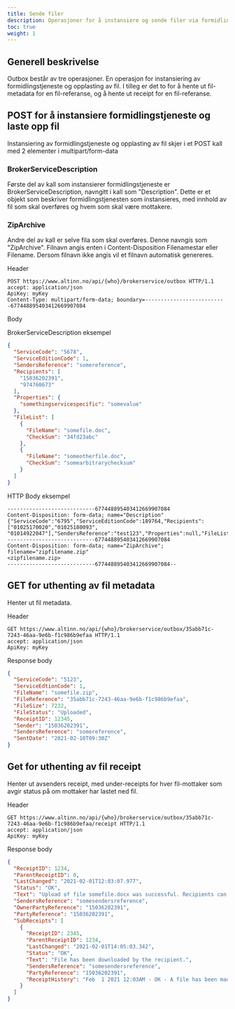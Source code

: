 ```yaml
---
title: Sende filer
description: Operasjoner for å instansiere og sende filer via formidlingstjeneste, i tillegg til å sjekke status på filer
toc: true
weight: 1
---
```


## Generell beskrivelse
Outbox består av tre operasjoner. 
En operasjon for instansiering av formidlingstjeneste og opplasting av fil.
I tilleg er det to for å hente ut fil-metadata for en fil-referanse, og å hente ut receipt for en fil-referanse.

## POST for å instansiere formidlingstjeneste og laste opp fil
Instansiering av formidlingstjeneste og opplasting av fil skjer i et POST kall med 2 elementer i multipart/form-data

### BrokerServiceDescription
Første del av kall som instansierer formidlingstjeneste er BrokerServiceDescription, navngitt i kall som "Description". 
Dette er et objekt som beskriver formidlingstjenesten som instansieres, med innhold av fil som skal overføres og hvem som skal være mottakere.

### ZipArchive
Andre del av kall er selve fila som skal overføres. Denne navngis som "ZipArchive". Filnavn angis enten i Content-Disposition Filenamestar eller Filename.
Dersom filnavn ikke angis vil et filnavn automatisk genereres.

Header
```HTTP
POST https://www.altinn.no/api/{who}/brokerservice/outbox HTTP/1.1 
accept: application/json
ApiKey: myKey
Content-Type: multipart/form-data; boundary=--------------------------677448895403412669907084
```

Body

BrokerServiceDescription eksempel

```JSON
{
  "ServiceCode": "5678",
  "ServiceEditionCode": 1,
  "SendersReference": "somereference",
  "Recipients": [
    "15036202391",
    "974760673"
  ],
  "Properties": {
    "somethingservicespecific": "somevalue"
  },
  "FileList": [
    {
      "FileName": "somefile.doc",
      "CheckSum": "34fd23abc"
    },
    {
      "FileName": "someotherfile.doc",
      "CheckSum": "somearbitrarychecksum"
    }
  ]
}
```

HTTP Body eksempel
```HTTP
----------------------------677448895403412669907084
Content-Disposition: form-data; name="Description"
{"ServiceCode":"6795","ServiceEditionCode":189764,"Recipients":["01025170020","01025180093", "01014922047"],"SendersReference":"test123","Properties":null,"FileList":null}
----------------------------677448895403412669907084
Content-Disposition: form-data; name="ZipArchive"; filename="zipfilename.zip"
<zipfilename.zip>
----------------------------677448895403412669907084--
```

<!-- cUrl eksempel: curl -X "POST" "http://localhost:85/api/910476882/brokerservice/outbox/" -H "accept: application/json" -H "Content-Type: multipart/form-data" -H "Cookie: .ASPXAUTH=5576628BCE9CCAEB93654B3A2E0C20D9BBD775044DBE3A06637C71D1B642D322D851E8EB2CE7DD9D839486E260E76C3A001B21C54AFB78C7D4ED0A1FED915EEC1DDACB5AEF3E140670E292AAD4DD9C71F8FD776F7D70677573AC3CFAE286C32A8D650495B145B5C468E2A145FA2EBB260096A847787129E4DD4A84A1F3FF92D7CFB49143BA5CA7F9DA8ACA9B3D267D3799CE1D7831A1F290B47B7E234EE8ED65DAF83356192931F67B936EB78A14A3E5E23795E83C45FC8943C05BAF2C5099D1CD56EF907FF02680FE7F5FDC3E1DA525ED891BCD55AE1AAA2569C1E476EF763B1918AA0D95A870C29906CB041E5A35609C1400F3" -H "ApiKey: 130AC941-063E-4005-A114-CB4C0371DB80" -F "Description={'ServiceCode':'6795','ServiceEditionCode':189764,'Recipients':['01025170020','01025180093', '01014922047'],'SendersReference':'test123','Properties':null,'FileList':null}" -F "ZipArchive=@C:\Temp\myzupfile.zip" -->

## GET for uthenting av fil metadata
Henter ut fil metadata.

Header
```HTTP
GET https://www.altinn.no/api/{who}/brokerservice/outbox/35abb71c-7243-46aa-9e6b-f1c986b9efaa HTTP/1.1 
accept: application/json
ApiKey: myKey
```

Response body
```JSON
{
  "ServiceCode": "5123",
  "ServiceEdtionCode": 1,
  "FileName": "somefile.zip",
  "FileReference": "35abb71c-7243-46aa-9e6b-f1c986b9efaa",
  "FileSize": 7232,
  "FileStatus": "Uploaded",
  "ReceiptID": 12345,
  "Sender": "15036202391",
  "SendersReference": "somereference",
  "SentDate": "2021-02-10T09:30Z"
}
```

## Get for uthenting av fil receipt
Henter ut avsenders receipt, med under-receipts for hver fil-mottaker som avgir status på om mottaker har lastet ned fil.

Header
```HTTP
GET https://www.altinn.no/api/{who}/brokerservice/outbox/35abb71c-7243-46aa-9e6b-f1c986b9efaa/receipt HTTP/1.1 
accept: application/json
ApiKey: myKey
```

Response body
```JSON
{
  "ReceiptID": 1234,
  "ParentReceiptID": 0,
  "LastChanged": "2021-02-01T12:03:07.977",
  "Status": "OK",
  "Text": "Upload of file somefile.docx was successful. Recipients can now download the file.",
  "SendersReference": "somesendersreference",
  "OwnerPartyReference": "15036202391",
  "PartyReference": "15036202391",
  "SubReceipts": [
    {
      "ReceiptID": 2345,
      "ParentReceiptID": 1234,
      "LastChanged": "2021-02-01T14:05:03.342",
      "Status": "OK",
      "Text": "File has been downloaded by the recipient.",
      "SendersReference": "somesendersreference",
      "PartyReference": "15036202391",
      "ReceiptHistory": "Feb  1 2021 12:03AM - OK - A file has been made available for download."
    }
  ]
}
```